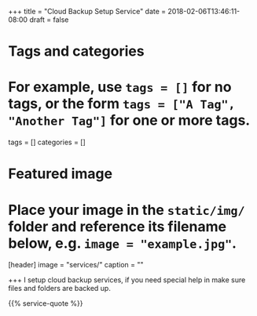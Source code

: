+++
title = "Cloud Backup Setup Service"
date = 2018-02-06T13:46:11-08:00
draft = false

# Tags and categories
# For example, use `tags = []` for no tags, or the form `tags = ["A Tag", "Another Tag"]` for one or more tags.
tags = []
categories = []

# Featured image
# Place your image in the `static/img/` folder and reference its filename below, e.g. `image = "example.jpg"`.
[header]
image = "services/"
caption = ""

+++
I setup cloud backup services, if you need special help in make sure files and folders are backed up.

{{% service-quote %}}

